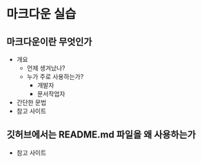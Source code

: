 # 마크다운 실습
## 마크다운이란 무엇인가
- 개요
    - 언제 생겨났나?
    - 누가 주로 사용하는가?
        - 개발자
        - 문서작업자
- 간단한 문법
- 참고 사이트
## 깃허브에서는 README.md 파일을 왜 사용하는가
- 참고 사이트